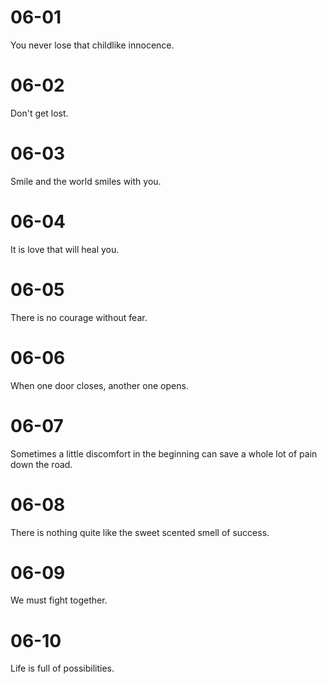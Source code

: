 # 06-01

You never lose that childlike innocence.

# 06-02

Don't get lost.

# 06-03

Smile and the world smiles with you.

# 06-04

It is love that will heal you.

# 06-05

There is no courage without fear.

# 06-06

When one door closes, another one opens.

# 06-07

Sometimes a little discomfort in the beginning can save a whole lot of pain down the road.

# 06-08

There is nothing quite like the sweet scented smell of success.

# 06-09

We must fight together.

# 06-10

Life is full of possibilities.
